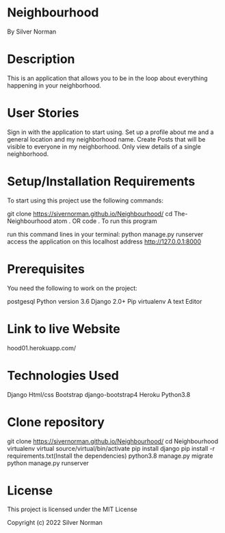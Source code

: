 # Neighbourhood
By Silver Norman


# Description
This is an application that allows you to be in the loop about everything happening in your neighborhood.  

# User Stories
Sign in with the application to start using.
Set up a profile about me and a general location and my neighborhood name.
Create Posts that will be visible to everyone in my neighborhood.
Only view details of a single neighborhood.

 

# Setup/Installation Requirements
To start using this project use the following commands:

git clone  https://sivernorman.github.io/Neighbourhood/
cd The-Neighbourhood
atom . OR code .
To run this program

run this command lines in your terminal:
python manage.py runserver
access the application on this localhost address http://127.0.0.1:8000

# Prerequisites
You need the following to work on the project:

postgesql
Python version 3.6
Django 2.0+
Pip
virtualenv
A text Editor


# Link to live Website
 hood01.herokuapp.com/


# Technologies Used
Django
Html/css
Bootstrap
django-bootstrap4
Heroku
Python3.8
# Clone repository
git clone   https://sivernorman.github.io/Neighbourhood/
cd Neighbourhood
virtualenv virtual
source/virtual/bin/activate
pip install django
pip install -r requirements.txt(Install the dependencies)
python3.8 manage.py migrate
python manage.py runserver
 
# License
This project is licensed under the MIT License

Copyright (c) 2022 Silver Norman
